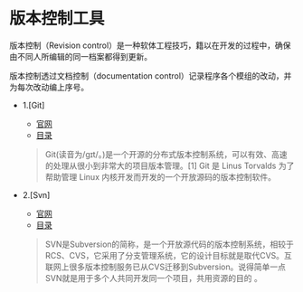 # 版本控制工具

版本控制（Revision control）是一种软体工程技巧，籍以在开发的过程中，确保由不同人所编辑的同一档案都得到更新。

版本控制透过文档控制（documentation control）记录程序各个模组的改动，并为每次改动编上序号。



* 1.[Git]
    * [官网](https://git-scm.com/)
    * [目录](Git/README.md)

    >Git(读音为/gɪt/。)是一个开源的分布式版本控制系统，可以有效、高速的处理从很小到非常大的项目版本管理。[1]  Git 是 Linus Torvalds 为了帮助管理 Linux 内核开发而开发的一个开放源码的版本控制软件。

* 2.[Svn]
    * [官网](http://subversion.apache.org/)
    * [目录](Svn/README.md)
    >SVN是Subversion的简称，是一个开放源代码的版本控制系统，相较于RCS、CVS，它采用了分支管理系统，它的设计目标就是取代CVS。互联网上很多版本控制服务已从CVS迁移到Subversion。说得简单一点SVN就是用于多个人共同开发同一个项目，共用资源的目的
    。